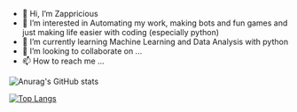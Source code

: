 - 👋 Hi, I’m Zappricious
- 👀 I’m interested in Automating my work, making bots and fun games and just making life easier with coding (especially python) 
- 🌱 I’m currently learning Machine Learning and Data Analysis with python
- 💞️ I’m looking to collaborate on ...
- 📫 How to reach me ...


![Anurag's GitHub stats](https://github-readme-stats.vercel.app/api?username=Zappricious&show_icons=true&theme=radical)

[![Top Langs](https://github-readme-stats.vercel.app/api/top-langs/?username=Zappricious)](https://github.com/anuraghazra/github-readme-stats)

<!---


Shaurya-Jain-1000/Shaurya-Jain-1000 is a ✨ special ✨ repository because its `README.md` (this file) appears on your GitHub profile.
You can click the Preview link to take a look at your changes.
--->
